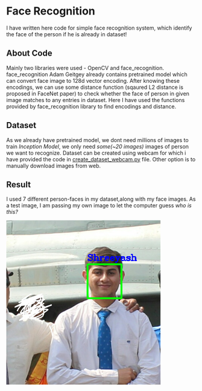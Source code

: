 # Face Recognition
I have written here code for simple face recognition system, which identify the face of the person if he is already in dataset!

## About Code
Mainly two libraries were used - OpenCV and face_recognition. face_recognition Adam Geitgey already contains pretrained model which can convert face image to 128d vector encoding. After knowing these encodings, we can use some distance function (sqaured L2 distance is proposed in FaceNet paper) to check whether the face of person in given image matches to any entries in dataset.
Here I have used the functions provided by face_recognition library to find encodings and distance.

## Dataset
As we already have pretrained model, we dont need millions of images to train *Inception Model*, we only need *some(~20 images)* images of person we want to recognize. Dataset can be created using webcam for which i have provided the code in [create_dataset_webcam.py](https://github.com/Shreeyash-iitr/Deep_Learning/blob/master/Face_Recognition/create_dataset_webcam.py) file. Other option is to manually download images from web.
## Result
I used 7 different person-faces in my dataset,along with my face images. As a test image, I am passing my own image to let the computer guess *who is this?*


![Output Image](https://github.com/Shreeyash-iitr/Deep_Learning/blob/master/Face_Recognition/output.png)

